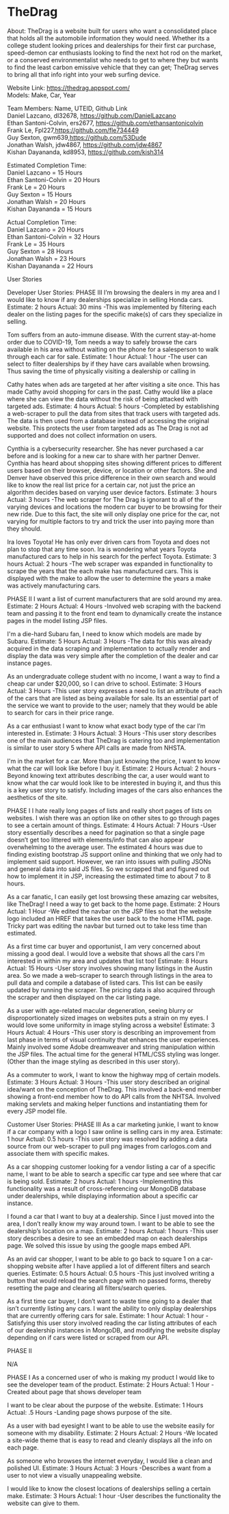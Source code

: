 # TheDrag
About: 
TheDrag is a website built for users who want a consolidated place that holds all the automobile information they would need. Whether its a college student looking prices and dealerships for their first car purchase, speed-demon car enthusiasts looking to find the next hot rod on the market, or a conserved environmentalist who needs to get to where they but wants to find the least carbon emissive vehicle that they can get; TheDrag serves to bring all that info right into your web surfing device. 

Website Link: https://thedrag.appspot.com/<br>
Models: Make, Car, Year

Team Members: Name, UTEID, Github Link<br>
Daniel Lazcano, dl32678, https://github.com/DanielLazcano<br>
Ethan Santoni-Colvin, ers2677, https://github.com/ethansantonicolvin<br>
Frank Le, Fpl227,https://github.com/fle734449<br>
Guy Sexton, gwm639,https://github.com/53Dude<br>
Jonathan Walsh, jdw4867, https://github.com/jdw4867<br>
Kishan Dayananda, kd8953, https://github.com/kish314


Estimated Completion Time:<br>
Daniel Lazcano = 15 Hours<br>
Ethan Santoni-Colvin = 20 Hours<br>
Frank Le = 20 Hours<br>
Guy Sexton = 15 Hours<br>
Jonathan Walsh = 20 Hours<br> 
Kishan Dayananda = 15 Hours


Actual Completion Time:<br>
Daniel Lazcano = 20 Hours<br>
Ethan Santoni-Colvin = 32 Hours<br>
Frank Le = 35 Hours<br>
Guy Sexton = 28 Hours<br>
Jonathan Walsh = 23 Hours<br>
Kishan Dayananda = 22 Hours

User Stories
 
Developer User Stories:
PHASE III
I’m browsing the dealers in my area and I would like to know if any dealerships specialize in selling Honda cars. 
Estimate: 2 hours
Actual: 30 mins
-This was implemented by filtering each dealer on the listing pages for the specific make(s) of cars they specialize in selling.

Tom suffers from an auto-immune disease. With the current stay-at-home order due to COVID-19, Tom needs a way to safely browse the cars available in his area without waiting on the phone for a salesperson to walk through each car for sale.
Estimate: 1 hour
Actual: 1 hour
-The user can select to filter dealerships by if they have cars available when browsing. Thus saving the time of physically visiting a dealership or calling in

Cathy hates when ads are targeted at her after visiting a site once. This has made Cathy avoid shopping for cars in the past. Cathy would like a place where she can view the data without the risk of being attacked with targeted ads.
Estimate: 4 hours
Actual: 5 hours
-Completed by establishing a web-scraper to pull the data from sites that track users with targeted ads. The data is then used from a database instead of accessing the original website. This protects the user from targeted ads as The Drag is not ad supported and does not collect information on users.

Cynthia is a cybersecurity researcher. She has never purchased a car before and is looking for a new car to share with her partner Denver. Cynthia has heard about shopping sites showing different prices to different users based on their browser, device, or location or other factors. She and Denver have observed this price difference in their own search and would like to know the real list price for a certain car, not just the price an algorithm decides based on varying user device factors.
Estimate: 3 hours
Actual: 3 hours
-The web scraper for The Drag is ignorant to all of the varying devices and locations the modern car buyer to be browsing for their new ride. Due to this fact, the site will only display one price for the car, not varying for multiple factors to try and trick the user into paying more than they should.

Ira loves Toyota! He has only ever driven cars from Toyota and does not plan to stop that any time soon. Ira is wondering what years Toyota manufactured cars to help in his search for the perfect Toyota. 
Estimate: 3 hours
Actual: 2 hours
-The web scraper was expanded in functionality to scrape the years that the each make has manufactured cars. This is displayed with the make to allow the user to determine the years a make was actively manufacturing cars.

PHASE II
I want a list of current manufacturers that are sold around my area.
Estimate: 2 Hours
Actual: 4 Hours
-Involved web scraping with the backend team and passing it to the front end team to dynamically create the instance pages in the model listing JSP files. 

I'm a die-hard Subaru fan, I need to know which models are made by Subaru.
Estimate: 5 Hours
Actual: 3 Hours
-The data for this was already acquired in the data scraping and implementation to actually render and display the data was very simple after the completion of the dealer and car instance pages.

As an undergraduate college student with no income, I want a way to find a cheap car under $20,000, so I can drive to school. 
Estimate: 3 Hours
Actual: 3 Hours
-This user story expresses a need to list an attribute of each of the cars that are listed as being available for sale. Its an essential part of the service we want to provide to the user; namely that they would be able to search for cars in their price range.

As a car enthusiast I want to know what exact body type of the car I’m interested in. 
Estimate: 3 Hours
Actual: 3 Hours
-This user story describes one of the main audiences that TheDrag is catering too and implementation is similar to user story 5 where API calls are made from NHSTA. 

I'm in the market for a car. More than just knowing the price, I want to know what the car will look like before I buy it. 
Estimate: 2 Hours
Actual: 2 hours
-Beyond knowing text attributes describing the car, a user would want to know what the car would look like to be interested in buying it, and thus this is a key user story to satisfy. Including images of the cars also enhances the aesthetics of the site. 

PHASE I
I hate really long pages of lists and really short pages of lists on websites. I wish there was an option like on other sites to go through pages to see a certain amount of things. 
Estimate: 4 Hours
Actual: 7 Hours
-User story essentially describes a need for pagination so that a single page doesn’t get too littered with elements/info that can also appear overwhelming to the average user. 
The estimated 4 hours was due to finding existing bootstrap JS support online and thinking that we only had to implement said support. However, we ran into issues with pulling JSONs and general data into said JS files. So we scrapped that and figured out how to implement it in JSP, increasing the estimated time to about 7 to 8 hours. 

As a car fanatic, I can easily get lost browsing these amazing car websites, like TheDrag! I need a way to get back to the home page.
Estimate: 2 Hours
Actual: 1 Hour
-We edited the navbar on the JSP files so that the website logo included an HREF that takes the user back to the home HTML page. Tricky part was editing the navbar but turned out to take less time than estimated. 

As a first time car buyer and opportunist, I am very concerned about missing a good deal. I would love a website that shows all the cars I'm interested in within my area and updates that list too! 
Estimate: 8 Hours
Actual: 15 Hours
-User story involves showing many listings in the Austin area. So we made a web-scraper to search through listings in the area to pull data and compile a database of listed cars. This list can be easily updated by running the scraper. The pricing data is also acquired through the scraper and then displayed on the car listing page.

As a user with age-related macular degeneration, seeing blurry or disproportionately sized images on websites puts a strain on my eyes. I would love some uniformity in image styling across a website! 
Estimate: 3 Hours
Actual: 4 Hours
-This user story is describing an improvement from last phase in terms of visual continuity that enhances the user experiences. Mainly involved some Adobe dreamweaver and string manipulation within the JSP files. The actual time for the general HTML/CSS styling was longer. (Other than the image styling as described in this user story). 

As a commuter to work, I want to know the highway mpg of certain models. 
Estimate: 3 Hours
Actual: 3 Hours
-This user story described an original idea/want on the conception of TheDrag. This involved a back-end member showing a front-end member how to do API calls from the NHTSA. Involved making servlets and making helper functions and instantiating them for every JSP model file. 

Customer User Stories:
PHASE III
As a car marketing junkie, I want to know if a car company with a logo I saw online is selling cars in my area.
Estimate: 1 hour
Actual: 0.5 hours
-This user story was resolved by adding a data source from our web-scraper to pull png images from carlogos.com and associate them with specific makes.

As a car shopping customer looking for a vendor listing a car of a specific name, I want to be able to search a specific car type and see where that car is being sold.
Estimate: 2 hours
Actual: 1 hours
-Implementing this functionality was a result of cross-referencing our MongoDB database under dealerships, while displaying information about a specific car instance.

I found a car that I want to buy at a dealership. Since I just moved into the area, I don’t really know my way around town. I want to be able to see the dealership’s location on a map.
Estimate: 2 hours
Actual: 1 hours
-This user story describes a desire to see an embedded map on each dealerships page. We solved this issue by using the google maps embed API.

As an avid car shopper, I want to be able to go back to square 1 on a car-shopping website after I have applied a lot of different filters and search queries.
Estimate: 0.5 hours 
Actual: 0.5 hours
-This just involved writing a button that would reload the search page with no passed forms, thereby resetting the page and clearing all filters/search queries.

As a first time car buyer, I don’t want to waste time going to a dealer that isn’t currently listing any cars. I want the ability to only display dealerships that are currently offering cars for sale.
Estimate: 1 hour
Actual: 1 hour
-Satisfying this user story involved reading the car listing attributes of each of our dealership instances in MongoDB, and modifying the website display depending on if cars were listed or scraped from our API.

PHASE II

N/A

PHASE I
As a concerned user of who is making my product I would like to see the developer team of the product. 
Estimate: 2 Hours
Actual: 1 Hour
-Created about page that shows developer team

I want to be clear about the purpose of the website. 
Estimate: 1 Hours
Actual: .5 Hours
-Landing page shows purpose of the site.

As a user with bad eyesight I want to be able to use the website easily for someone with my disability. 
Estimate: 2 Hours
Actual: 2 Hours
-We located a site-wide theme that is easy to read and cleanly displays all the info on each page.

As someone who browses the internet everyday, I would like a clean and polished UI. 
Estimate: 3 Hours
Actual: 3 Hours
-Describes a want from a user to not view a visually unappealing website. 

I would like to know the closest locations of dealerships selling a certain make. 
Estimate: 3 Hours
Actual: 1 hour
-User describes the functionality the website can give to them. 
